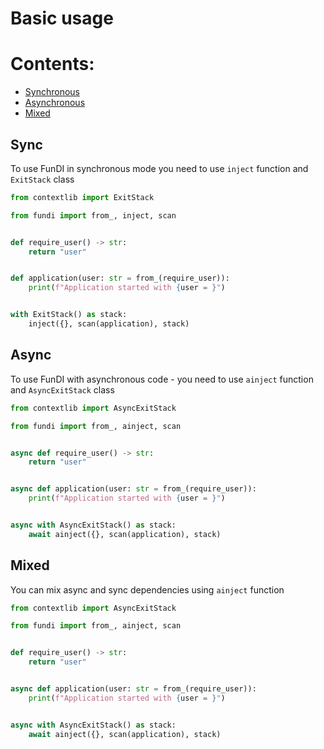 # Basic usage

# Contents:
- [Synchronous](#sync)
- [Asynchronous](#async)
- [Mixed](#mixed)

## Sync
To use FunDI in synchronous mode you need to use `inject` function and `ExitStack` class
```python
from contextlib import ExitStack

from fundi import from_, inject, scan


def require_user() -> str:
    return "user"


def application(user: str = from_(require_user)):
    print(f"Application started with {user = }")


with ExitStack() as stack:
    inject({}, scan(application), stack)
```

## Async
To use FunDI with asynchronous code - you need to use `ainject` function and `AsyncExitStack` class
```python
from contextlib import AsyncExitStack

from fundi import from_, ainject, scan


async def require_user() -> str:
    return "user"


async def application(user: str = from_(require_user)):
    print(f"Application started with {user = }")


async with AsyncExitStack() as stack:
    await ainject({}, scan(application), stack)
```

## Mixed
You can mix async and sync dependencies using `ainject` function
```python
from contextlib import AsyncExitStack

from fundi import from_, ainject, scan


def require_user() -> str:
    return "user"


async def application(user: str = from_(require_user)):
    print(f"Application started with {user = }")


async with AsyncExitStack() as stack:
    await ainject({}, scan(application), stack)
```
